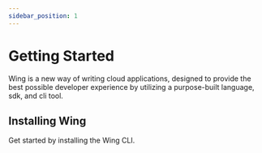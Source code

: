 ```yaml
---
sidebar_position: 1
---
```


# Getting Started

Wing is a new way of writing cloud applications, designed to provide the best possible developer experience by utilizing a purpose-built language, sdk, and cli tool.

## Installing Wing

Get started by installing the Wing CLI.

